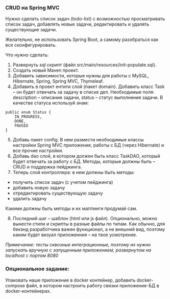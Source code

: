 ### CRUD на Spring MVC
Нужно сделать список задач (todo-list) с возможностью просматривать список задач, добавлять новые задачи, редактировать
и удалять существующие задачи.

Желательно, не использовать Spring Boot, а самому разобраться как все сконфигурировать.

Что нужно сделать:

1. Развернуть sql скрипт (файл src/main/resources/init-populate.sql).
2. Создать новый Maven проект.
3. Добавить зависимости, которые нужны для работы с MySQL, Hibernate, Spring, Spring MVC, Thymeleaf.
4. Добавить в проект ентити слой (пакет domain). Добавить класс Task – он будет отвечать за задачу в списке дел.
Необходимые поля: description – описание задачи, status – статус выполнения задачи. В качестве статуса используй энам:

```
public enum Status {
    IN_PROGRESS,
    DONE,
    PAUSED
}
```
5. Добавь пакет config. В нем размести необходимые классы настройки Spring MVC приложения, работы с БД (через Hibernate)
и все прочие настройки.
6. Добавь dao слой, в котором должен быть класс TaskDAO, который будет отвечать за работу с БД. Методы, которые должны
быть – CRUD и поддержка пейджинга.
7. Теперь слой контроллера: в нем должны быть методы:
+ получить список задач (с учетом пейджинга)
+ добавить новую задачу
+ отредактировать существующую задачу
+ удалить задачу

Какими должны быть методы и их маппинги продумай сам.

8. Последний шаг – шаблон (html или js файл). Опционально, можно вынести стили и скрипты в разные файлы по типам.
Как обычно, для бекэнд разработчика важен функционал, а не внешний вид, поэтому каким будет визуал приложенния –
на твое усмотрение.

_Примечание: тесты сквозные интеграционные, поэтому их нужно запускать вручную с запущенным приложением, развернутом
на localhost с портом 8080_
###   Опциональное задание:
Упаковать наше приложение в docker контейнер, добавить docker-compose файл, в котором настроить работу связки
приложение-БД в docker-контейнерах.


   

